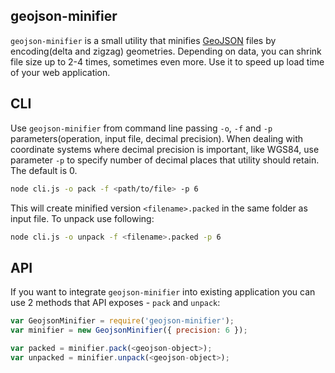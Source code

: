 ## geojson-minifier

`geojson-minifier` is a small utility that minifies [GeoJSON](http://geojson.org) files by encoding(delta and zigzag) 
geometries. Depending on data, you can shrink file size up to 2-4 times, sometimes even more. Use it to speed up load time of your web application.   

## CLI
Use `geojson-minifier` from command line passing `-o`, `-f` and `-p` parameters(operation, input file, decimal precision).
When dealing with coordinate systems where decimal precision is important, like WGS84, use parameter `-p` to specify 
number of decimal places that utility should retain. The default is 0.


```bash
node cli.js -o pack -f <path/to/file> -p 6
```

This will create minified version `<filename>.packed` in the same folder as input file. To unpack use following:

```bash
node cli.js -o unpack -f <filename>.packed -p 6
```

## API
If you want to integrate `geojson-minifier` into existing application you can use 2 methods that API exposes - `pack` and `unpack`:

```javascript
var GeojsonMinifier = require('geojson-minifier');
var minifier = new GeojsonMinifier({ precision: 6 });

var packed = minifier.pack(<geojson-object>);
var unpacked = minifier.unpack(<geojson-object>);
```
